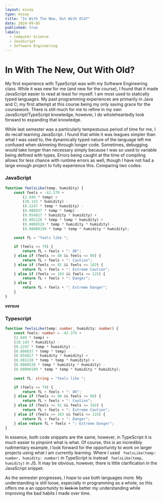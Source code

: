 ```yaml
---
layout: essay
type: essay
title: "In With The New, Out With Old?"
date: 2024-09-05
published: true
labels:
  - Computer Science
  - JavaScript
  - Software Engineering
---
```


# In With The New, Out With Old?

   My first experience with TypeScript was with my Software Engineering class. While it was new for me (and new for the course), I found that it made JavaScript easier to read at least for myself. I am most used to statically typed 
   languages. My past programming experiences are primarily in Java and C; my first attempt at this course being my only saving grace for the coursework. There is still much for me to refine in my own JavaScript/TypeScript knowledge, however, I 
   do wholeheartedly look forward to expanding that knowledge.
   
   While last semester was a particularly tempestuous period of time for me, I do recall learning JavaScript. I found that while it was leagues simpler than what I was used to, the dynamically typed nature of the language left me confused when 
   skimming through longer code. Sometimes, debugging would take longer than necessary simply because I was so used to variable being defined with types. Errors being caught at the time of compiling allows for less chance with runtime errors as 
   well, though I have not had a large enough project to fully experience this. Comparing two codes: 

### JavaScript
```javascript
function feelsLike(temp, humidity) {
    const feels = -42.379 +
        (2.049 * temp) +
        (10.143 * humidity) -
        (0.2247 * temp * humidity) -
        (0.006837 * temp * temp) -
        (0.054817 * humidity * humidity) +
        (0.001228 * temp * temp * humidity) +
        (0.0008528 * temp * humidity * humidity) -
        (0.00000199 * temp * temp * humidity * humidity);
    
    const fL = "feels like ";

    if (feels <= 79) {
        return fL + feels + ": OK";
    } else if (feels >= 80 && feels <= 90) {
        return fL + feels + ": Caution";
    } else if (feels >= 91 && feels <= 102) {
        return fL + feels + ": Extreme Caution";
    } else if (feels >= 103 && feels <= 125) {
        return fL + feels + ": Danger";
    } else {
        return fL + feels + ": Extreme Danger";
    }
}

```
***versus***
### Typescript
```typescript
function feelsLike(temp: number, humidity: number) {
    const feels: number = -42.379 +
    (2.049 * temp) +
    (10.143 * humidity) -
    (0.2247 * temp * humidity) -
    (0.006837 * temp * temp) -
    (0.054817 * humidity * humidity) +
    (0.001228 * temp * temp * humidity) +
    (0.0008528 * temp * humidity * humidity) -
    (0.00000199 * temp * temp * humidity * humidity);
    
    const fL: string = "feels like ";

    if (feels <= 79) {
        return fL + feels + ": OK";
    } else if (feels >= 80 && feels <= 90) {
        return fL + feels + ": Caution";
    } else if (feels >= 91 && feels <= 102) {
        return fL + feels + ": Extreme Caution";
    } else if (feels >= 103 && feels <= 125) {
        return fL + feels + ": Danger";
    } else return fL + feels + ": Extreme Danger";
}

```

In essence, both code snippets are the same, however, in TypeScript it is much easier to pinpoint what is what. Of course, this is an incredibly rudimentary example, I look forward for the opportunity to work on larger projects using what I am 
currently learning. Where I used `` feelsLike(temp: number, humidity: number)`` in TypeScript is instead `` feelsLike(temp, humidity)`` in JS. It may be obvious, however, there is little clarification in the JavaScript snippet. 

As the semester progresses, I hope to use both languages more. My understanding is still loose, especially in programming as a whole, so this offers me a an opportunity to ~~lock in~~ better my understanding while improving the bad habits I made 
over time. 

